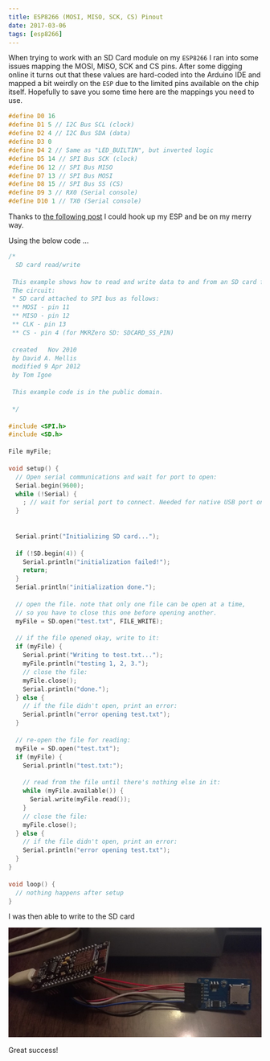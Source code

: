 ```yaml
---
title: ESP8266 (MOSI, MISO, SCK, CS) Pinout
date: 2017-03-06
tags: [esp8266]
---
```

When trying to work with an SD Card module on my `ESP8266` I ran into some issues mapping the MOSI, MISO, SCK and CS pins. After some digging online it turns out that these values are hard-coded into the Arduino IDE and mapped a bit weirdly on the `ESP` due to the limited pins available on the chip itself. Hopefully to save you some time here are the mappings you need to use.

```cpp
#define D0 16
#define D1 5 // I2C Bus SCL (clock)
#define D2 4 // I2C Bus SDA (data)
#define D3 0
#define D4 2 // Same as "LED_BUILTIN", but inverted logic
#define D5 14 // SPI Bus SCK (clock)
#define D6 12 // SPI Bus MISO 
#define D7 13 // SPI Bus MOSI
#define D8 15 // SPI Bus SS (CS)
#define D9 3 // RX0 (Serial console)
#define D10 1 // TX0 (Serial console)
```

Thanks to [the following post](https://github.com/esp8266/Arduino/issues/584) I could hook up my ESP and be on my merry way.

Using the below code ...

```cpp
/*
  SD card read/write

 This example shows how to read and write data to and from an SD card file
 The circuit:
 * SD card attached to SPI bus as follows:
 ** MOSI - pin 11
 ** MISO - pin 12
 ** CLK - pin 13
 ** CS - pin 4 (for MKRZero SD: SDCARD_SS_PIN)

 created   Nov 2010
 by David A. Mellis
 modified 9 Apr 2012
 by Tom Igoe

 This example code is in the public domain.

 */

#include <SPI.h>
#include <SD.h>

File myFile;

void setup() {
  // Open serial communications and wait for port to open:
  Serial.begin(9600);
  while (!Serial) {
    ; // wait for serial port to connect. Needed for native USB port only
  }


  Serial.print("Initializing SD card...");

  if (!SD.begin(4)) {
    Serial.println("initialization failed!");
    return;
  }
  Serial.println("initialization done.");

  // open the file. note that only one file can be open at a time,
  // so you have to close this one before opening another.
  myFile = SD.open("test.txt", FILE_WRITE);

  // if the file opened okay, write to it:
  if (myFile) {
    Serial.print("Writing to test.txt...");
    myFile.println("testing 1, 2, 3.");
    // close the file:
    myFile.close();
    Serial.println("done.");
  } else {
    // if the file didn't open, print an error:
    Serial.println("error opening test.txt");
  }

  // re-open the file for reading:
  myFile = SD.open("test.txt");
  if (myFile) {
    Serial.println("test.txt:");

    // read from the file until there's nothing else in it:
    while (myFile.available()) {
      Serial.write(myFile.read());
    }
    // close the file:
    myFile.close();
  } else {
    // if the file didn't open, print an error:
    Serial.println("error opening test.txt");
  }
}

void loop() {
  // nothing happens after setup
}
```

I was then able to write to the SD card

<img src="./001.jpg" alt="">

Great success!
